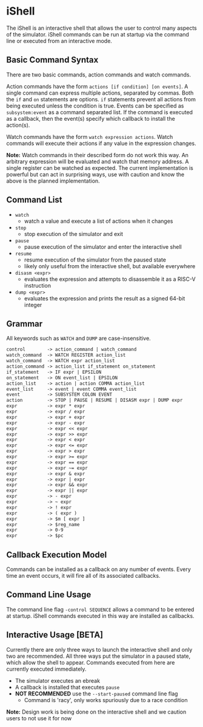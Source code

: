 # iShell

The iShell is an interactive shell that allows the user to control many aspects of the simulator. iShell commands can be run at startup via the command line or executed from an interactive mode.

## Basic Command Syntax

There are two basic commands, action commands and watch commands.

Action commands have the form `actions [if condition] [on events]`. A single command can express  multiple actions, separated by commas. Both the `if`  and `on` statements are options. `if` statements prevent all actions from being executed unless the condition is true. Events can be specified as `subsystem:event` as a command separated list. If the command is executed as a callback, then the event(s) specify which callback to install the action(s).

Watch commands have the form `watch expression actions`. Watch commands will execute their actions if any value in the expression changes.

**Note:** Watch commands in their described form do not work this way. An arbitrary expression will be evaluated and watch that memory address. A single register can be watched as expected. The current implementation is powerful but can act in surprising ways, use with caution and know the above is the planned implementation.

## Command List

- `watch`
  - watch a value and execute a list of actions when it changes
- `stop`
  - stop execution of the simulator and exit
- `pause`
  - pause execution of the simulator and enter the interactive shell
- `resume`
  - resume execution of the simulator from the paused state
  - likely only useful from the interactive shell, but available everywhere 
- `disasm <expr>`
  - evaluates the expression and attempts to disassemble it as a RISC-V instruction
- `dump <expr>`
  - evaluates the expression and prints the result as a signed 64-bit integer

## Grammar

All keywords such as `WATCH` and `DUMP` are case-insensitive.

```default
control        -> action_command | watch_command
watch_command  -> WATCH REGISTER action_list
watch_command  -> WATCH expr action_list
action_command -> action_list if_statement on_statement
if_statement   -> IF expr | EPSILON
on_statement   -> ON event_list | EPSILON
action_list    -> action | action COMMA action_list
event_list     -> event | event COMMA event_list
event          -> SUBSYSTEM COLON EVENT
action         -> STOP | PAUSE | RESUME | DISASM expr | DUMP expr
expr           -> expr * expr
expr           -> expr / expr
expr           -> expr + expr
expr           -> expr - expr
expr           -> expr << expr
expr           -> expr >> expr
expr           -> expr < expr
expr           -> expr <= expr
expr           -> expr > expr
expr           -> expr >= expr
expr           -> expr == expr
expr           -> expr ~= expr
expr           -> expr & expr
expr           -> expr | expr
expr           -> expr && expr
expr           -> expr || expr
expr           -> - expr
expr           -> ~ expr
expr           -> ! expr
expr           -> ( expr )
expr           -> $m [ expr ]
expr           -> $reg_name
expr           -> 0-9
expr           -> $pc
```

## Callback Execution Model

Commands can be installed as a callback on any number of events. Every time an event occurs, it will fire all of its associated callbacks.

## Command Line Usage

The command line flag `-control SEQUENCE` allows a command to be entered at startup. iShell commands executed in this way are installed as callbacks.

## Interactive Usage \[BETA\]

Currently there are only three ways to launch the interactive shell and only two are recommended. All three ways put the simulator in a paused state, which allow the shell to appear. Commands executed from here are currently executed immediately.

- The simulator executes an ebreak
- A callback is installed that executes `pause`
- **NOT RECOMMENDED** use the `--start-paused` command line flag
  - Command is 'racy', only works spuriously due to a race condition

**Note:** Design work is being done on the interactive shell and we caution users to not use it for now
